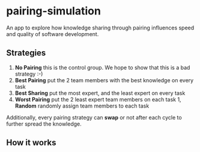 # pairing-simulation

An app to explore how knowledge sharing through pairing influences speed and
quality of software development.

## Strategies

1. **No Pairing** this is the control group. We hope to show that this is a bad strategy :-)
1. **Best Pairing** put the 2 team members with the best knowledge on every task
1. **Best Sharing** put the most expert, and the least expert on every task
1. **Worst Pairing** put the 2 least expert team members on each task
1, **Random** randomly assign team members to each task

Additionally, every pairing strategy can **swap** or not after each cycle to further spread the knowledge.

## How it works



